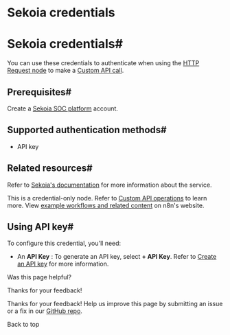 # Sekoia credentials

[ ](https://github.com/n8n-io/n8n-docs/edit/main/docs/integrations/builtin/credentials/sekoia.md "Edit this page")

# Sekoia credentials#

You can use these credentials to authenticate when using the [HTTP Request node](../../core-nodes/n8n-nodes-base.httprequest/) to make a [Custom API call](../../../custom-operations/).

## Prerequisites#

Create a [Sekoia SOC platform](https://www.sekoia.io/en/homepage/) account.

## Supported authentication methods#

  * API key



## Related resources#

Refer to [Sekoia's documentation](https://docs.sekoia.io/getting_started/) for more information about the service.

This is a credential-only node. Refer to [Custom API operations](../../../custom-operations/) to learn more. View [example workflows and related content](https://n8n.io/integrations/sekoia/) on n8n's website.

## Using API key#

To configure this credential, you'll need:

  * An **API Key** : To generate an API key, select **\+ API Key**. Refer to [Create an API key](https://docs.sekoia.io/getting_started/manage_api_keys/#create-an-api-key) for more information.

Was this page helpful? 

Thanks for your feedback! 

Thanks for your feedback! Help us improve this page by submitting an issue or a fix in our [GitHub repo](https://github.com/n8n-io/n8n-docs). 

Back to top 
